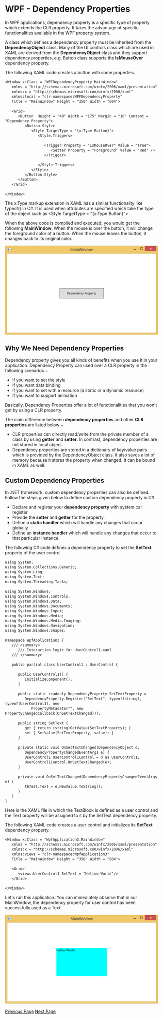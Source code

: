 # WPF - Dependency Properties
In WPF applications, dependency property is a specific type of property which extends the CLR property. It takes the advantage of specific functionalities available in the WPF property system.

A class which defines a dependency property must be inherited from the **DependencyObject** class. Many of the UI controls class which are used in XAML are derived from the **DependencyObject** class and they support dependency properties, e.g. Button class supports the **IsMouseOver** dependency property.

The following XAML code creates a button with some properties.

```
<Window x:Class = "WPFDependencyProperty.MainWindow" 
   xmlns = "http://schemas.microsoft.com/winfx/2006/xaml/presentation" 
   xmlns:x = "http://schemas.microsoft.com/winfx/2006/xaml" 
   xmlns:local = "clr-namespace:WPFDependencyProperty"
   Title = "MainWindow" Height = "350" Width = "604"> 
	
   <Grid> 
      <Button  Height = "40" Width = "175" Margin = "10" Content = "Dependency Property"> 
         <Button.Style> 
            <Style TargetType = "{x:Type Button}"> 
               <Style.Triggers> 
					
                  <Trigger Property = "IsMouseOver" Value = "True"> 
                     <Setter Property = "Foreground" Value = "Red" /> 
                  </Trigger>
						
               </Style.Triggers>
            </Style> 
         </Button.Style> 
      </Button> 
   </Grid> 
	
</Window>
```
The x:Type markup extension in XAML has a similar functionality like typeof() in C#. It is used when attributes are specified which take the type of the object such as &lt;Style TargetType = "{x:Type Button}"&gt;

When the above code is compiled and executed, you would get the following **MainWindow**. When the mouse is over the button, it will change the foreground color of a button. When the mouse leaves the button, it changes back to its original color.

![Dependency Property](../wpf/images/dependency_property.jpg)

## Why We Need Dependency Properties
Dependency property gives you all kinds of benefits when you use it in your application. Dependency Property can used over a CLR property in the following scenarios −

   * If you want to set the style
   * If you want data binding
   * If you want to set with a resource (a static or a dynamic resource)
   * If you want to support animation

Basically, Dependency Properties offer a lot of functionalities that you won’t get by using a CLR property.

The main difference between **dependency properties** and other **CLR properties** are listed below −

   * CLR properties can directly read/write from the private member of a class by using **getter** and **setter**. In contrast, dependency properties are not stored in local object.
   * Dependency properties are stored in a dictionary of key/value pairs which is provided by the DependencyObject class. It also saves a lot of memory because it stores the property when changed. It can be bound in XAML as well.

## Custom Dependency Properties
In .NET framework, custom dependency properties can also be defined. Follow the steps given below to define custom dependency property in C#.

   * Declare and register your **dependency property** with system call register.
   * Provide the **setter** and **getter** for the property.
   * Define a **static handler** which will handle any changes that occur globally
   * Define an **instance handler** which will handle any changes that occur to that particular instance.

The following C# code defines a dependency property to set the **SetText** property of the user control.

```
using System; 
using System.Collections.Generic; 
using System.Linq; 
using System.Text; 
using System.Threading.Tasks; 

using System.Windows; 
using System.Windows.Controls; 
using System.Windows.Data; 
using System.Windows.Documents; 
using System.Windows.Input; 
using System.Windows.Media; 
using System.Windows.Media.Imaging; 
using System.Windows.Navigation; 
using System.Windows.Shapes;  

namespace WpfApplication3 { 
   /// <summary> 
      /// Interaction logic for UserControl1.xaml 
   /// </summary> 
	
   public partial class UserControl1 : UserControl { 
	
      public UserControl1() { 
         InitializeComponent(); 
      }
		
      public static readonly DependencyProperty SetTextProperty = 
         DependencyProperty.Register("SetText", typeof(string), typeof(UserControl1), new 
            PropertyMetadata("", new PropertyChangedCallback(OnSetTextChanged))); 
				
      public string SetText { 
         get { return (string)GetValue(SetTextProperty); } 
         set { SetValue(SetTextProperty, value); } 
      } 
		
      private static void OnSetTextChanged(DependencyObject d,
         DependencyPropertyChangedEventArgs e) { 
         UserControl1 UserControl1Control = d as UserControl1; 
         UserControl1Control.OnSetTextChanged(e); 
      } 
		
      private void OnSetTextChanged(DependencyPropertyChangedEventArgs e) { 
         tbTest.Text = e.NewValue.ToString(); 
      }  
   } 
}
```
Here is the XAML file in which the TextBlock is defined as a user control and the Text property will be assigned to it by the SetText dependency property.

The following XAML code creates a user control and initializes its **SetText** dependency property.

```
<Window x:Class = "WpfApplication3.MainWindow" 
   xmlns = "http://schemas.microsoft.com/winfx/2006/xaml/presentation" 
   xmlns:x = "http://schemas.microsoft.com/winfx/2006/xaml" 
   xmlns:views = "clr-namespace:WpfApplication3"
   Title = "MainWindow" Height = "350" Width = "604"> 
	
   <Grid> 
      <views:UserControl1 SetText = "Hellow World"/> 
   </Grid> 
	
</Window>
```
Let's run this application. You can immediately observe that in our MainWindow, the dependency property for user control has been successfully used as a Text.

![Dependency property for user](../wpf/images/dependency_property_for_user.jpg)


[Previous Page](../wpf/wpf_elements_tree.md) [Next Page](../wpf/wpf_routed_events.md) 

